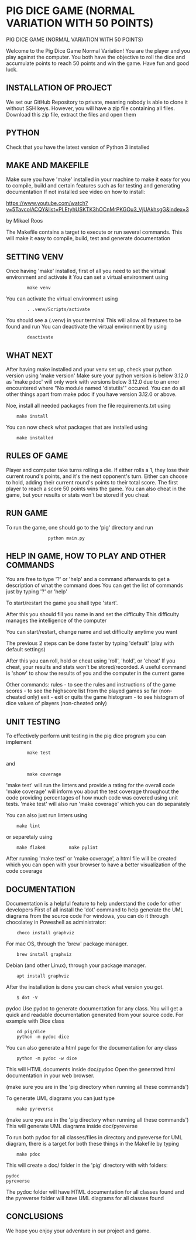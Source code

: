 #  PIG DICE GAME (NORMAL VARIATION WITH 50 POINTS)
PIG DICE GAME (NORMAL VARIATION WITH 50 POINTS)

Welcome to the Pig Dice Game Normal Variation! You are the player and you play against the computer.
You both have the objective to roll the dice and accumulate points to 
reach 50 points and win the game. Have fun and good luck.

## INSTALLATION OF PROJECT

We set our GitHub Repository to private, meaning nobody is able to clone it without SSH keys.
However, you will have a zip file containing all files. 
Download this zip file, extract the files and open them

## PYTHON

Check that you have the latest version of Python 3 installed

## MAKE AND MAKEFILE

Make sure you have 'make' installed in your machine to make it easy for you
to compile, build and certain features such as for testing and generating documentation
If not installed see video on how to install:

https://www.youtube.com/watch?v=5TavcolACQY&list=PLEtyhUSKTK3hOCnMrPKGOu3_VjUAkhsgG&index=3

by Mikael Roos

The Makefile contains a target to execute or run several commands. This will make it easy
to compile, build, test and generate documentation

## SETTING VENV

Once having 'make' installed, first of all you need to set the virtual environment and activate it
You can set a virtual environment using 

            make venv

You can activate the virtual environment using

            . .venv/Scripts/activate

You should see a (.venv) in your terminal
This will allow all features to be found and run
You can deactivate the virtual environment by using

            deactivate

## WHAT NEXT   

After having make installed and your venv set up, check your python version using 'make version'
Make sure your python version is below 3.12.0 as 'make pdoc' will only work with versions 
below 3.12.0 due to an error encountered where "No module named 'distutils'" occured.
You can do all other things apart from make pdoc if you have version 3.12.0 or above.

Noe, install all needed packages from the file requirements.txt using

        make install

You can now check what packages that are installed using

        make installed

## RULES OF GAME

Player and computer take turns rolling a die.
If either rolls a 1, they lose their current round's points, and it's the next opponent's turn.
Either can choose to hold, adding their current round's points to their total score.
The first player to reach a score 50 points wins the game.
You can also cheat in the game, but your results or stats won't be stored if you cheat

## RUN GAME

To run the game, one should go to the 'pig' directory and run

                    python main.py

## HELP IN GAME, HOW TO PLAY AND OTHER COMMANDS

You are free to type '?' or 'help' and a command afterwards to get a description of what the command does
You can get the list of commands just by typing '?' or 'help'

To start/restart the game you shall type 'start'.

After this you should fill you name in and set the difficulty
This difficulty manages the intelligence of the computer

You can start/restart, change name and set difficulty anytime you want

The previous 2 steps can be done faster by typing 'default' (play with default settings)

After this you can roll, hold or cheat using 'roll', 'hold', or 'cheat'
If you cheat, your results and stats won't be stored/recorded. 
A useful command is 'show' to show the results of you and the computer in the current game

Other commands:
rules - to see the rules and instructions of the game
scores - to see the highscore list from the played games so far (non-cheated only)
exit - exit or quits the game
histogram - to see histogram  of dice values of players (non-cheated only)


## UNIT TESTING

To effectively perform unit testing in the pig dice program you can
implement

            make test 

and

            make coverage


'make test' will run the linters and provide a rating for the overall code
'make coverage' will inform you about the test coverage throughout the code
providing percentages of how much code was covered using unit tests.
'make test' will also run 'make coverage' which you can do separately

You can also just run linters using

        make lint

or separetaly using

        make flake8         make pylint

After running 'make test' or 'make coverage', a html file will be
created which you can open with your browser to have a better visualization of the code coverage

## DOCUMENTATION

Documentation is a helpful feature to help understand the code for other developers
First of all install the 'dot' command  to help generate the UML diagrams from the source code
For windows, you can do it through chocolatey in Poweshell as administrator:

        choco install graphviz

For mac OS, through the 'brew' package manager.

        brew install graphviz

Debian (and other Linux), through your package manager.

        apt install graphviz

After the installation is done you can check what version you got.

        $ dot -V

pydoc
Use pydoc to generate documentation for any class.
You will get a quick and readable documentation generated from your source code.
For example with Dice class

        cd pig/dice
        python -m pydoc dice

You can also generate a html page for the documentation for any class

        python -m pydoc -w dice

This will HTML documents inside doc/pydoc
Open the generated html documentation in your web browser.

(make sure you are in the 'pig directory when running all these commands')

To generate UML diagrams you can just type

        make pyreverse

(make sure you are in the 'pig directory when running all these commands')
This will generate UML diagrams inside doc/pyreverse

To run both pydoc for all classes/files in directory and pyreverse for UML diagram, 
there is a target for both these things in the Makefile by typing

        make pdoc

This will create a doc/ folder in the 'pig' directory with with folders:

    pydoc
    pyreverse

The pydoc folder will have HTML documentation for all classes found and
the pyreverse folder will have UML diagrams for all classes found

## CONCLUSIONS

We hope you enjoy your adventure in our project and game.


